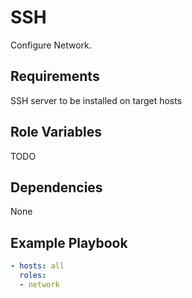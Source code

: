 SSH
=========

Configure Network.

Requirements
------------

SSH server to be installed on target hosts

Role Variables
--------------

TODO

Dependencies
------------

None

Example Playbook
----------------
```yaml
- hosts: all
  roles:
  - network
```
